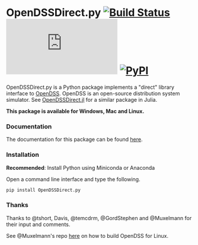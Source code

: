 # OpenDSSDirect.py [![Build Status](https://travis-ci.org/NREL/OpenDSSDirect.py.svg?branch=master)](https://travis-ci.org/NREL/OpenDSSDirect.py) [![Build Status](https://ci.appveyor.com/api/projects/status/github/NREL/OpenDSSDirect.py?branch=master&svg=true)](https://ci.appveyor.com/project/kdheepak/opendssdirect-py) [![PyPI](https://img.shields.io/pypi/v/OpenDSSDirect.py.svg)](https://pypi.python.org/pypi/OpenDSSDirect.py/)

OpenDSSDirect.py is a Python package implements a "direct" library interface to [OpenDSS](http://smartgrid.epri.com/SimulationTool.aspx).
OpenDSS is an open-source distribution system simulator. See [OpenDSSDirect.jl](https://github.com/tshort/OpenDSSDirect.jl) for a similar package in Julia.

**This package is available for Windows, Mac and Linux.**

### Documentation

The documentation for this package can be found [here](http://nrel.github.io/OpenDSSDirect.py).

### Installation

**Recommended**: Install Python using Miniconda or Anaconda

Open a command line interface and type the following.

```bash
pip install OpenDSSDirect.py
```

### Thanks

Thanks to @tshort, Davis, @temcdrm, @GordStephen and @Muxelmann for their input and comments.

See @Muxelmann's repo [here](https://github.com/Muxelmann/OpenDSSDirect.make) on how to build OpenDSS for Linux.

